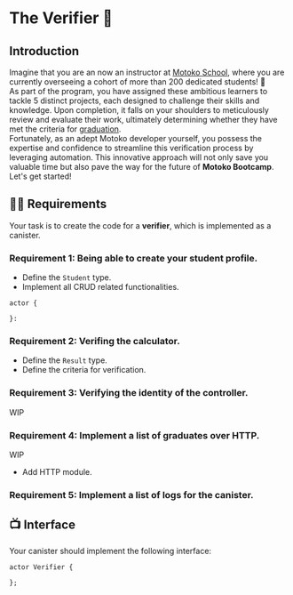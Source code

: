 # The Verifier 🧐
## Introduction
Imagine that you are an now an instructor at [Motoko School](https://twitter.com/MotokoSchool), where you are currently overseeing a cohort of more than 200 dedicated students!  🤯 <br/>
As part of the program, you have assigned these ambitious learners to tackle 5 distinct projects, each designed to challenge their skills and knowledge. Upon completion, it falls on your shoulders to meticulously review and evaluate their work, ultimately determining whether they have met the criteria for [graduation](../../../README.MD#🎓-graduation). <br/>
Fortunately, as an adept Motoko developer yourself, you possess the expertise and confidence to streamline this verification process by leveraging automation. This innovative approach will not only save you valuable time but also pave the way for the future of **Motoko Bootcamp**. Let's get started!
## 🧑‍🏫 Requirements 
Your task is to create the code for a **verifier**, which is implemented as a canister. 
### Requirement 1: Being able to create your student profile.
- Define the `Student` type.
- Implement all CRUD related functionalities.
```motoko
actor {

}:
```
### Requirement 2: Verifing the calculator.
- Define the `Result` type.
- Define the criteria for verification.
### Requirement 3: Verifying the identity of the controller.
WIP
### Requirement 4: Implement a list of graduates over HTTP.
WIP
- Add HTTP module.
### Requirement 5: Implement a list of logs for the canister.

## 📺 Interface
Your canister should implement the following interface:
```motoko
actor Verifier {

};
```

